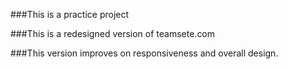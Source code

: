 ###This is a practice project

###This is a redesigned version of teamsete.com 

###This version improves on responsiveness and overall design.
